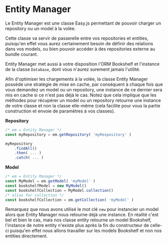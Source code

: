 # Entity Manager

Le Entity Manager est une classe Easy.js permettant de pouvoir charger un repository ou un model à la volée.

Cette classe va servir de passerelle entre vos repositories et entities, puisqu'en effet vous aurez certainement besoin de définir des relations dans vos models, ou bien pouvoir accéder à des repositories externe au bundle courant.

Entity Manager met aussi à votre disposition l'ORM Bookshelf et l'instance de la classe `Database`, dont vous n'aurez surement jamais l'utilité.

Afin d'optimiser les chargements à la volée, la classe Entity Manager possède une stratégie de mise en cache, par conséquent à chaque fois que vous demandez un model ou un repository, une instance de ce dernier sera mis en cache si ce n'est pas déjà le cas. Notez que cela implique que les méthodes pour récupérer un model ou un repository retourne une instance de votre classe et non la classe elle-même (cela facilite pour vous la partie construction et envoie de paramètres à vos classes).

**Repository**

```javascript
/* em = Entity Manager */
const myRepository = em.getRepository( 'myRespository' )

myRepository
    .findAll()
    .then( ... )
    .catch( ... )
```

**Model**

```javascript
/* em = Entity Manager */
const MyModel = em.getModel( 'myModel' )
const bookshelfModel = new MyModel()
const bookshelfCollection = MyModel.collection()
/* alias for collection */
const bookshelfCollection = em.getCollection( 'myModel' )
```

Remarquez que nous avons utilisé le mot clé `new` pour instancier un model alors que Entity Manager nous retourne déjà une instance. En réalité c'est bel et bien le cas, mais nos classe entity retourne un model Bookshelf, l'instance de notre entity n'existe plus après la fin du constructeur de celle-ci puisqu'en effet nous allons travailler sur les models Bookshelf et non nos entities directement.